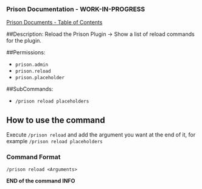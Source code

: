 ### Prison Documentation - **WORK-IN-PROGRESS**
[Prison Documents - Table of Contents](docs/prison_docs_000_toc.md)

##Description:
Reload the Prison Plugin -> Show a list of reload commands for the plugin.

##Permissions:
- `prison.admin`
- `prison.reload`
- `prison.placeholder`

##SubCommands:
- `/prison reload placeholders`

## How to use the command

Execute `/prison reload` and add the argument you want at the end of it, for example `/prison reload placeholders`

### Command Format
`/prison reload <Arguments>`

**END of the command INFO**